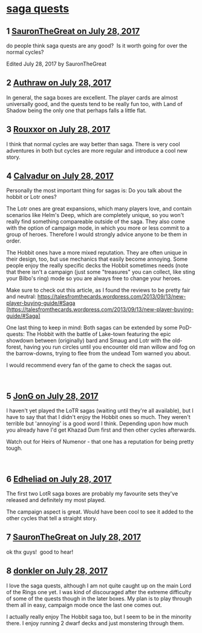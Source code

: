 # [saga quests](https://community.fantasyflightgames.com/topic/255123-saga-quests/)

## 1 [SauronTheGreat on July 28, 2017](https://community.fantasyflightgames.com/topic/255123-saga-quests/?do=findComment&comment=2901877)

do people think saga quests are any good?  Is it worth going for over the normal cycles?

Edited July 28, 2017 by SauronTheGreat

## 2 [Authraw on July 28, 2017](https://community.fantasyflightgames.com/topic/255123-saga-quests/?do=findComment&comment=2901993)

In general, the saga boxes are excellent. The player cards are almost universally good, and the quests tend to be really fun too, with Land of Shadow being the only one that perhaps falls a little flat. 

## 3 [Rouxxor on July 28, 2017](https://community.fantasyflightgames.com/topic/255123-saga-quests/?do=findComment&comment=2902245)

I think that normal cycles are way better than saga. There is very cool adventures in both but cycles are more regular and introduce a cool new story.

## 4 [Calvadur on July 28, 2017](https://community.fantasyflightgames.com/topic/255123-saga-quests/?do=findComment&comment=2902270)

Personally the most important thing for sagas is: Do you talk about the hobbit or Lotr ones?

The Lotr ones are great expansions, which many players love, and contain scenarios like Helm's Deep, which are completely unique, so you won't really find something compareable outside of the saga. They also come with the option of campaign mode, in which you more or less commit to a group of heroes. Therefore I would strongly advice anyone to be them in order. 

The Hobbit ones have a more mixed reputation. They are often unique in their design, too, but use mechanics that easily become annoying.
Some people enjoy the really specific decks the Hobbit sometimes needs (note that there isn't a campaign (just some "treasures" you can collect, like sting your Bilbo's ring) mode so you are always free to change your heroes.

Make sure to check out this article, as I found the reviews to be pretty fair and neutral: https://talesfromthecards.wordpress.com/2013/09/13/new-player-buying-guide/#Saga [https://talesfromthecards.wordpress.com/2013/09/13/new-player-buying-guide/#Saga]

One last thing to keep in mind: Both sagas can be extended by some PoD-quests: The Hobbit with the battle of Lake-town featuring the epic showdown between (originally) bard and Smaug and Lotr with the old-forest, having you run circles until you encounter old man willow and fog on the barrow-downs, trying to flee from the undead Tom warned you about. 

I would recommend every fan of the game to check the sagas out.

 

## 5 [JonG on July 28, 2017](https://community.fantasyflightgames.com/topic/255123-saga-quests/?do=findComment&comment=2902395)

I haven't yet played the LoTR sagas (waiting until they're all available), but I have to say that that I didn't enjoy the Hobbit ones so much. They weren't terrible but 'annoying' is a good word I think. Depending upon how much you already have I'd get Khazad Dum first and then other cycles afterwards.

Watch out for Heirs of Numenor - that one has a reputation for being pretty tough. 

 

## 6 [Edheliad on July 28, 2017](https://community.fantasyflightgames.com/topic/255123-saga-quests/?do=findComment&comment=2902415)

The first two LotR saga boxes are probably my favourite sets they've released and definitely my most played.

The campaign aspect is great. Would have been cool to see it added to the other cycles that tell a straight story. 

## 7 [SauronTheGreat on July 28, 2017](https://community.fantasyflightgames.com/topic/255123-saga-quests/?do=findComment&comment=2902819)

ok thx guys!  good to hear!  

## 8 [donkler on July 28, 2017](https://community.fantasyflightgames.com/topic/255123-saga-quests/?do=findComment&comment=2902825)

I love the saga quests, although I am not quite caught up on the main Lord of the Rings one yet. I was kind of discouraged after the extreme difficulty of some of the quests though in the later boxes. My plan is to play through them all in easy, campaign mode once the last one comes out.

I actually really enjoy The Hobbit saga too, but I seem to be in the minority there. I enjoy running 2 dwarf decks and just monstering through them.

